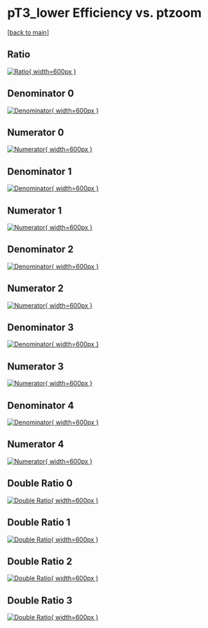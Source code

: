# pT3_lower Efficiency vs. ptzoom

[[back to main](./)]



## Ratio

[![Ratio](../mtv/var/pT3_lower_base_321_1_eff_ptzoom.png){ width=600px }](../mtv/var/pT3_lower_base_321_1_eff_ptzoom.pdf)

## Denominator 0

[![Denominator](../mtv/den/pT3_lower_base_321_1_eff_ptzoom_den0.png){ width=600px }](../mtv/den/pT3_lower_base_321_1_eff_ptzoom_den0.pdf)

## Numerator 0

[![Numerator](../mtv/num/pT3_lower_base_321_1_eff_ptzoom_num0.png){ width=600px }](../mtv/num/pT3_lower_base_321_1_eff_ptzoom_num0.pdf)

## Denominator 1

[![Denominator](../mtv/den/pT3_lower_base_321_1_eff_ptzoom_den1.png){ width=600px }](../mtv/den/pT3_lower_base_321_1_eff_ptzoom_den1.pdf)

## Numerator 1

[![Numerator](../mtv/num/pT3_lower_base_321_1_eff_ptzoom_num1.png){ width=600px }](../mtv/num/pT3_lower_base_321_1_eff_ptzoom_num1.pdf)

## Denominator 2

[![Denominator](../mtv/den/pT3_lower_base_321_1_eff_ptzoom_den2.png){ width=600px }](../mtv/den/pT3_lower_base_321_1_eff_ptzoom_den2.pdf)

## Numerator 2

[![Numerator](../mtv/num/pT3_lower_base_321_1_eff_ptzoom_num2.png){ width=600px }](../mtv/num/pT3_lower_base_321_1_eff_ptzoom_num2.pdf)

## Denominator 3

[![Denominator](../mtv/den/pT3_lower_base_321_1_eff_ptzoom_den3.png){ width=600px }](../mtv/den/pT3_lower_base_321_1_eff_ptzoom_den3.pdf)

## Numerator 3

[![Numerator](../mtv/num/pT3_lower_base_321_1_eff_ptzoom_num3.png){ width=600px }](../mtv/num/pT3_lower_base_321_1_eff_ptzoom_num3.pdf)

## Denominator 4

[![Denominator](../mtv/den/pT3_lower_base_321_1_eff_ptzoom_den4.png){ width=600px }](../mtv/den/pT3_lower_base_321_1_eff_ptzoom_den4.pdf)

## Numerator 4

[![Numerator](../mtv/num/pT3_lower_base_321_1_eff_ptzoom_num4.png){ width=600px }](../mtv/num/pT3_lower_base_321_1_eff_ptzoom_num4.pdf)

## Double Ratio 0

[![Double Ratio](../mtv/ratio/pT3_lower_base_321_1_eff_ptzoom_ratio0.png){ width=600px }](../mtv/ratio/pT3_lower_base_321_1_eff_ptzoom_ratio0.pdf)

## Double Ratio 1

[![Double Ratio](../mtv/ratio/pT3_lower_base_321_1_eff_ptzoom_ratio1.png){ width=600px }](../mtv/ratio/pT3_lower_base_321_1_eff_ptzoom_ratio1.pdf)

## Double Ratio 2

[![Double Ratio](../mtv/ratio/pT3_lower_base_321_1_eff_ptzoom_ratio2.png){ width=600px }](../mtv/ratio/pT3_lower_base_321_1_eff_ptzoom_ratio2.pdf)

## Double Ratio 3

[![Double Ratio](../mtv/ratio/pT3_lower_base_321_1_eff_ptzoom_ratio3.png){ width=600px }](../mtv/ratio/pT3_lower_base_321_1_eff_ptzoom_ratio3.pdf)

